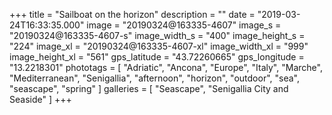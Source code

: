 +++
title = "Sailboat on the horizon"
description = ""
date = "2019-03-24T16:33:35.000"
image = "20190324@163335-4607"
image_s = "20190324@163335-4607-s"
image_width_s = "400"
image_height_s = "224"
image_xl = "20190324@163335-4607-xl"
image_width_xl = "999"
image_height_xl = "561"
gps_latitude = "43.72260665"
gps_longitude = "13.2218301"
phototags = [ "Adriatic", "Ancona", "Europe", "Italy", "Marche", "Mediterranean", "Senigallia", "afternoon", "horizon", "outdoor", "sea", "seascape", "spring" ]
galleries = [ "Seascape", "Senigallia City and Seaside" ]
+++
